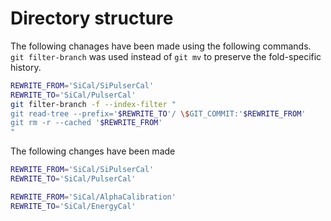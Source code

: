 # Directory structure
The following chanages have been made using the following commands. `git filter-branch` was used instead of `git mv` to preserve the fold-specific history.

````bash
REWRITE_FROM='SiCal/SiPulserCal'
REWRITE_TO='SiCal/PulserCal'
git filter-branch -f --index-filter "
git read-tree --prefix='$REWRITE_TO'/ \$GIT_COMMIT:'$REWRITE_FROM'
git rm -r --cached '$REWRITE_FROM'
"
````

The following changes have been made
````bash
REWRITE_FROM='SiCal/SiPulserCal'
REWRITE_TO='SiCal/PulserCal'

REWRITE_FROM='SiCal/AlphaCalibration'
REWRITE_TO='SiCal/EnergyCal'
````
